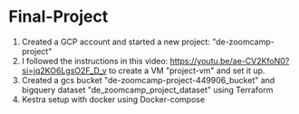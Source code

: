 # Final-Project

1) Created a GCP account and started a new project: "de-zoomcamp-project" 
2) I followed the instructions in this video: https://youtu.be/ae-CV2KfoN0?si=jq2KO6LgsO2F_D_v to create a VM "project-vm" and set it up. 
3) Created a gcs bucket "de-zoomcamp-project-449906_bucket" and bigquery dataset "de_zoomcamp_project_dataset" using Terraform 
4) Kestra setup with docker using Docker-compose


